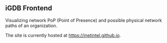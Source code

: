 ## iGDB Frontend

Visualizing network PoP (Point of Presence) and possible physical network paths of an organization.

The site is currently hosted at <https://inetintel.github.io>.
